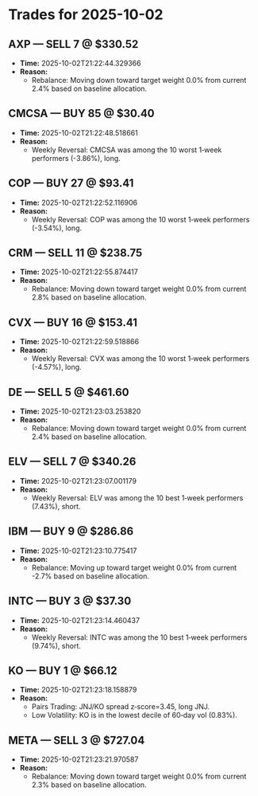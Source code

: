 # Trades for 2025-10-02

## AXP — SELL 7 @ $330.52
- **Time:** 2025-10-02T21:22:44.329366
- **Reason:**
  - Rebalance: Moving down toward target weight 0.0% from current 2.4% based on baseline allocation.

## CMCSA — BUY 85 @ $30.40
- **Time:** 2025-10-02T21:22:48.518661
- **Reason:**
  - Weekly Reversal: CMCSA was among the 10 worst 1‑week performers (-3.86%), long.

## COP — BUY 27 @ $93.41
- **Time:** 2025-10-02T21:22:52.116906
- **Reason:**
  - Weekly Reversal: COP was among the 10 worst 1‑week performers (-3.54%), long.

## CRM — SELL 11 @ $238.75
- **Time:** 2025-10-02T21:22:55.874417
- **Reason:**
  - Rebalance: Moving down toward target weight 0.0% from current 2.8% based on baseline allocation.

## CVX — BUY 16 @ $153.41
- **Time:** 2025-10-02T21:22:59.518866
- **Reason:**
  - Weekly Reversal: CVX was among the 10 worst 1‑week performers (-4.57%), long.

## DE — SELL 5 @ $461.60
- **Time:** 2025-10-02T21:23:03.253820
- **Reason:**
  - Rebalance: Moving down toward target weight 0.0% from current 2.4% based on baseline allocation.

## ELV — SELL 7 @ $340.26
- **Time:** 2025-10-02T21:23:07.001179
- **Reason:**
  - Weekly Reversal: ELV was among the 10 best 1‑week performers (7.43%), short.

## IBM — BUY 9 @ $286.86
- **Time:** 2025-10-02T21:23:10.775417
- **Reason:**
  - Rebalance: Moving up toward target weight 0.0% from current -2.7% based on baseline allocation.

## INTC — BUY 3 @ $37.30
- **Time:** 2025-10-02T21:23:14.460437
- **Reason:**
  - Weekly Reversal: INTC was among the 10 best 1‑week performers (9.74%), short.

## KO — BUY 1 @ $66.12
- **Time:** 2025-10-02T21:23:18.158879
- **Reason:**
  - Pairs Trading: JNJ/KO spread z‑score=3.45, long JNJ.
  - Low Volatility: KO is in the lowest decile of 60‑day vol (0.83%).

## META — SELL 3 @ $727.04
- **Time:** 2025-10-02T21:23:21.970587
- **Reason:**
  - Rebalance: Moving down toward target weight 0.0% from current 2.3% based on baseline allocation.

